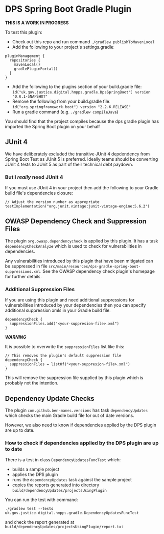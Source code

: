 # DPS Spring Boot Gradle Plugin

**THIS IS A WORK IN PROGRESS**

To test this plugin:

* Check out this repo and run command `./gradlew publishToMavenLocal`
* Add the following to your project's settings.gradle:

```
pluginManagement {
  repositories {
    mavenLocal()
    gradlePluginPortal()
  }
}
```
* Add the following to the plugins section of your build.gradle file: `id("uk.gov.justice.digital.hmpps.gradle.DpsSpringBoot") version "0.0.1-SNAPSHOT"`
* Remove the following from your build.gradle file: `id("org.springframework.boot") version "2.2.6.RELEASE"`
* Run a gradle command (e.g. `./gradlew compileJava`)

You should find that the project compiles because the dps gradle plugin has imported the Spring Boot plugin on your behalf

## JUnit 4

We have deliberately excluded the transitive JUnit 4 depdendency from Spring Boot Test as JUnit 5 is preferred. Ideally teams should be converting JUnit 4 tests to JUnit 5 as part of their technical debt paydown.

### But I *really* need JUnit 4

If you must use JUnit 4 in your project then add the following to your Gradle build file's dependencies closure:

```
// Adjust the version number as appropriate
testImplementation("org.junit.vintage:junit-vintage-engine:5.6.2")
```


## OWASP Dependency Check and Suppression Files

The plugin `org.owasp.dependencycheck` is applied by this plugin.  It has a task `dependencyCheckAnalyze` which is used to check for vulnerabilities in dependencies.

Any vulnerabilities introduced by this plugin that have been mitigated can be suppressed in file `src/main/resources/dps-gradle-spring-boot-suppressions.xml`.  See the OWASP dependency check plugin's homepage for further details.

### Additional Suppression Files

If you are using this plugin and need additional suppressions for vulnerabilities introduced by your dependencies then you can specify additional suppression xmls in your Gradle build file:
```
dependencyCheck {
  suppressionFiles.add("<your-suppresion-file>.xml")
}
```

***WARNING***

It is possible to overwrite the `suppressionFiles` list like this:
```
// This removes the plugin's default suppression file
dependencyCheck {
  suppressionFiles = listOf("<your-suppresion-file>.xml")
}
```
 This will remove the suppression file supplied by this plugin which is probably not the intention.
 
## Dependency Update Checks

The plugin `com.github.ben-manes.versions` has task `dependencyUpdates` which checks the main Gradle build file for out of date versions.

However, we also need to know if dependencies applied by the DPS plugin are up to date.

### How to check if dependencies applied by the DPS plugin are up to date

There is a test in class `DependencyUpdatesFuncTest` which:
* builds a sample project
* applies the DPS plugin
* runs the `dependencyUpdates` task against the sample project
* copies the reports generated into directory `build/dependencyUpdates/projectsUsingPlugin`
  
You can run the test with command:
```
./gradlew test --tests uk.gov.justice.digital.hmpps.gradle.DependencyUpdatesFuncTest
```
and check the report generated at `build/dependencyUpdates/projectsUsingPlugin/report.txt`
 